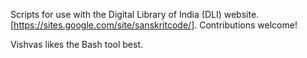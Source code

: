 Scripts for use with the Digital Library of India (DLI) website. 
[https://sites.google.com/site/sanskritcode/]. Contributions welcome!

Vishvas likes the Bash tool best.
